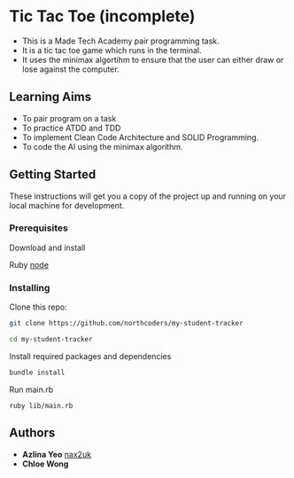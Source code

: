 # Tic Tac Toe (incomplete)

* This is a Made Tech Academy pair programming task. 
* It is a tic tac toe game which runs in the terminal. 
* It uses the minimax algortihm to ensure that the user can either draw or lose against the computer.

## Learning Aims
* To pair program on a task
* To practice ATDD and TDD
* To implement Clean Code Architecture and SOLID Programming.
* To code the AI using the minimax algorithm.


## Getting Started

These instructions will get you a copy of the project up and running on your local machine for development.

### Prerequisites

Download and install 

 Ruby [node](https://www.ruby-lang.org/en/downloads/)


### Installing

Clone this repo:

```bash
git clone https://github.com/northcoders/my-student-tracker

cd my-student-tracker

```

Install required packages and dependencies
```bash
bundle install
```

Run main.rb
```
ruby lib/main.rb
```


## Authors

* **Azlina Yeo** [nax2uk](https://github.com/nax2uk)
* **Chloe Wong** []()

